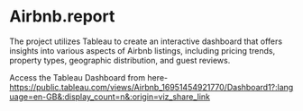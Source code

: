 # Airbnb.report
The project utilizes Tableau to create an interactive dashboard that offers insights into various aspects of Airbnb listings, including pricing trends, property types, geographic distribution, and guest reviews.

Access the Tableau Dashboard from here- https://public.tableau.com/views/Airbnb_16951454921770/Dashboard1?:language=en-GB&:display_count=n&:origin=viz_share_link
